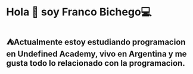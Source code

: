# Hola 👋 soy **Franco Bichego**💻

##  ⛺Actualmente estoy estudiando programacion en **Undefined Academy**, vivo en Argentina y me gusta todo lo relacionado con la programacion.

